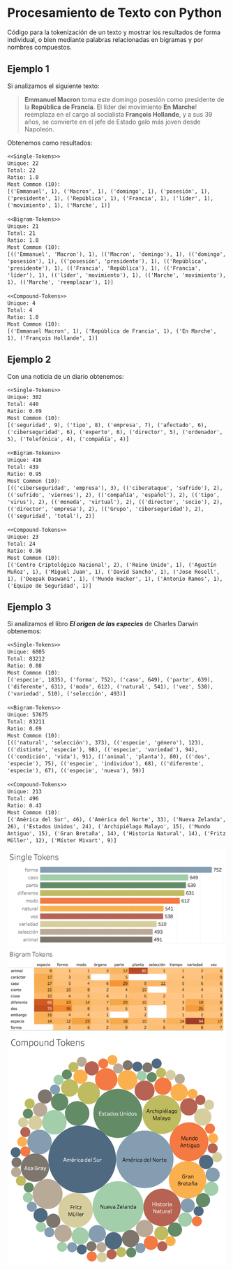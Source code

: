# Procesamiento de Texto con Python
Código para la tokenización de un texto y mostrar los resultados de forma 
individual, o bien mediante palabras relacionadas en bigramas y por nombres compuestos.

## Ejemplo 1

Si analizamos el siguiente texto:
> **Emmanuel Macron** toma este domingo posesión como presidente de la 
**República de Francia**. El líder del movimiento **En Marche**! reemplaza en 
el cargo al socialista **François Hollande**, y a sus 39 años, se convierte en 
el jefe de Estado galo más joven desde Napoleón.

Obtenemos como resultados:

```
<<Single-Tokens>>
Unique: 22
Total: 22
Ratio: 1.0
Most Common (10):
[('Emmanuel', 1), ('Macron', 1), ('domingo', 1), ('posesión', 1), ('presidente', 1), ('República', 1), ('Francia', 1), ('líder', 1), ('movimiento', 1), ('Marche', 1)]

<<Bigram-Tokens>>
Unique: 21
Total: 21
Ratio: 1.0
Most Common (10):
[(('Emmanuel', 'Macron'), 1), (('Macron', 'domingo'), 1), (('domingo', 'posesión'), 1), (('posesión', 'presidente'), 1), (('República', 'presidente'), 1), (('Francia', 'República'), 1), (('Francia', 'líder'), 1), (('líder', 'movimiento'), 1), (('Marche', 'movimiento'), 1), (('Marche', 'reemplazar'), 1)]

<<Compound-Tokens>>
Unique: 4
Total: 4
Ratio: 1.0
Most Common (10):
[('Emmanuel Macron', 1), ('República de Francia', 1), ('En Marche', 1), ('François Hollande', 1)]
```

## Ejemplo 2

Con una noticia de un diario obtenemos:

```
<<Single-Tokens>>
Unique: 302
Total: 440
Ratio: 0.69
Most Common (10):
[('seguridad', 9), ('tipo', 8), ('empresa', 7), ('afectado', 6), ('ciberseguridad', 6), ('experto', 6), ('director', 5), ('ordenador', 5), ('Telefónica', 4), ('compañía', 4)]

<<Bigram-Tokens>>
Unique: 416
Total: 439
Ratio: 0.95
Most Common (10):
[(('ciberseguridad', 'empresa'), 3), (('ciberataque', 'sufrido'), 2), (('sufrido', 'viernes'), 2), (('compañía', 'español'), 2), (('tipo', 'virus'), 2), (('moneda', 'virtual'), 2), (('director', 'socio'), 2), (('director', 'empresa'), 2), (('Grupo', 'ciberseguridad'), 2), (('seguridad', 'total'), 2)]

<<Compound-Tokens>>
Unique: 23
Total: 24
Ratio: 0.96
Most Common (10):
[('Centro Criptológico Nacional', 2), ('Reino Unido', 1), ('Agustín Muñoz', 1), ('Miguel Juan', 1), ('David Sancho', 1), ('Jose Rosell', 1), ('Deepak Daswani', 1), ('Mundo Hacker', 1), ('Antonio Ramos', 1), ('Equipo de Seguridad', 1)]
```


## Ejemplo 3

Si analizamos el libro **_El origen de las especies_** de Charles Darwin obtenemos:

```
<<Single-Tokens>>
Unique: 6805
Total: 83212
Ratio: 0.08
Most Common (10):
[('especie', 1835), ('forma', 752), ('caso', 649), ('parte', 639), ('diferente', 631), ('modo', 612), ('natural', 541), ('vez', 538), ('variedad', 510), ('selección', 493)]

<<Bigram-Tokens>>
Unique: 57675
Total: 83211
Ratio: 0.69
Most Common (10):
[(('natural', 'selección'), 373), (('especie', 'género'), 123), (('distinto', 'especie'), 98), (('especie', 'variedad'), 94), (('condición', 'vida'), 91), (('animal', 'planta'), 80), (('dos', 'especie'), 75), (('especie', 'individuo'), 68), (('diferente', 'especie'), 67), (('especie', 'nueva'), 59)]

<<Compound-Tokens>>
Unique: 213
Total: 496
Ratio: 0.43
Most Common (10):
[('América del Sur', 46), ('América del Norte', 33), ('Nueva Zelanda', 26), ('Estados Unidos', 24), ('Archipiélago Malayo', 15), ('Mundo Antiguo', 15), ('Gran Bretaña', 14), ('Historia Natural', 14), ('Fritz Müller', 12), ('Míster Mivart', 9)]
```

<img src="https://github.com/ubarredo/TextProcessing/blob/master/plots/s_tokens.png" width="500">
<img src="https://github.com/ubarredo/TextProcessing/blob/master/plots/b_tokens.png" width="500">
<img src="https://github.com/ubarredo/TextProcessing/blob/master/plots/c_tokens.png" width="500">
